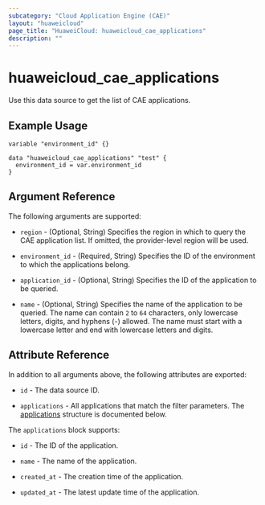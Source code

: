```yaml
---
subcategory: "Cloud Application Engine (CAE)"
layout: "huaweicloud"
page_title: "HuaweiCloud: huaweicloud_cae_applications"
description: ""
---
```


# huaweicloud_cae_applications

Use this data source to get the list of CAE applications.

## Example Usage

```hcl
variable "environment_id" {}

data "huaweicloud_cae_applications" "test" {
  environment_id = var.environment_id
}
```

## Argument Reference

The following arguments are supported:

* `region` - (Optional, String) Specifies the region in which to query the CAE application list.
  If omitted, the provider-level region will be used.

* `environment_id` - (Required, String) Specifies the ID of the environment to which the applications belong.

* `application_id` - (Optional, String) Specifies the ID of the application to be queried.

* `name` - (Optional, String) Specifies the name of the application to be queried.
  The name can contain `2` to `64` characters, only lowercase letters, digits, and hyphens (-) allowed.
  The name must start with a lowercase letter and end with lowercase letters and digits.

## Attribute Reference

In addition to all arguments above, the following attributes are exported:

* `id` - The data source ID.

* `applications` - All applications that match the filter parameters.
  The [applications](#CAE_applications) structure is documented below.

<a name="CAE_applications"></a>
The `applications` block supports:

* `id` - The ID of the application.

* `name` - The name of the application.

* `created_at` - The creation time of the application.

* `updated_at` - The latest update time of the application.
